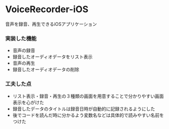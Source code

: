 # VoiceRecorder-iOS
音声を録音、再生できるiOSアプリケーション


### 実装した機能
- 音声の録音
- 録音したオーディオデータをリスト表示
- 音声の再生
- 録音したオーディオデータの削除


### 工夫した点
- リスト表示・録音・再生の３種類の画面を用意することで分かりやすい画面表示を心がけた
- 録音したデータのタイトルは録音日時が自動的に記録されるようにした
- 後でコードを読んだ時に分かるよう変数名などは具体的で読みやすい名前をつけた
